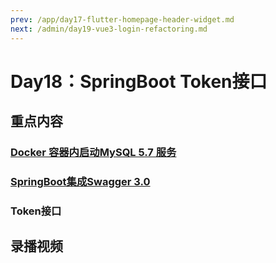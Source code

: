 ```yaml
---
prev: /app/day17-flutter-homepage-header-widget.md
next: /admin/day19-vue3-login-refactoring.md
---
```


# Day18：SpringBoot Token接口

## 重点内容


### [Docker 容器内启动MySQL 5.7 服务](./how-to-start-up-mysql-as-docker-container.md)


### [SpringBoot集成Swagger 3.0](./how-to-add-swagger-ui-to-springboot-project.md)

### Token接口



## 录播视频

<Bili src="//player.bilibili.com/player.html?bvid=BV1yR4y1M7M3&page=1"/>
